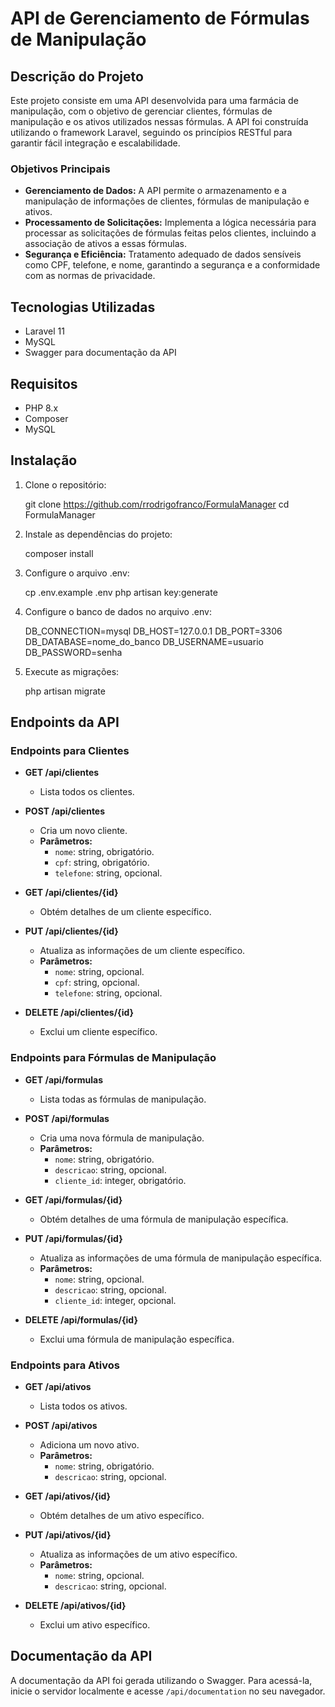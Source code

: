 # API de Gerenciamento de Fórmulas de Manipulação

## Descrição do Projeto

Este projeto consiste em uma API desenvolvida para uma farmácia de manipulação, com o objetivo de gerenciar clientes, fórmulas de manipulação e os ativos utilizados nessas fórmulas. A API foi construída utilizando o framework Laravel, seguindo os princípios RESTful para garantir fácil integração e escalabilidade.

### Objetivos Principais

- **Gerenciamento de Dados:** A API permite o armazenamento e a manipulação de informações de clientes, fórmulas de manipulação e ativos.
- **Processamento de Solicitações:** Implementa a lógica necessária para processar as solicitações de fórmulas feitas pelos clientes, incluindo a associação de ativos a essas fórmulas.
- **Segurança e Eficiência:** Tratamento adequado de dados sensíveis como CPF, telefone, e nome, garantindo a segurança e a conformidade com as normas de privacidade.

## Tecnologias Utilizadas

- Laravel 11
- MySQL
- Swagger para documentação da API

## Requisitos

- PHP 8.x
- Composer
- MySQL

## Instalação

1. Clone o repositório:
   
   git clone https://github.com/rrodrigofranco/FormulaManager
   cd FormulaManager

2. Instale as dependências do projeto:

    composer install

3. Configure o arquivo .env:

    cp .env.example .env
    php artisan key:generate

4. Configure o banco de dados no arquivo .env:

    DB_CONNECTION=mysql
    DB_HOST=127.0.0.1
    DB_PORT=3306
    DB_DATABASE=nome_do_banco
    DB_USERNAME=usuario
    DB_PASSWORD=senha

5. Execute as migrações:

    php artisan migrate

## Endpoints da API

### Endpoints para Clientes

- **GET /api/clientes**
  - Lista todos os clientes.

- **POST /api/clientes**
  - Cria um novo cliente.
  - **Parâmetros:**
    - `nome`: string, obrigatório.
    - `cpf`: string, obrigatório.
    - `telefone`: string, opcional.

- **GET /api/clientes/{id}**
  - Obtém detalhes de um cliente específico.

- **PUT /api/clientes/{id}**
  - Atualiza as informações de um cliente específico.
  - **Parâmetros:**
    - `nome`: string, opcional.
    - `cpf`: string, opcional.
    - `telefone`: string, opcional.

- **DELETE /api/clientes/{id}**
  - Exclui um cliente específico.

### Endpoints para Fórmulas de Manipulação

- **GET /api/formulas**
  - Lista todas as fórmulas de manipulação.

- **POST /api/formulas**
  - Cria uma nova fórmula de manipulação.
  - **Parâmetros:**
    - `nome`: string, obrigatório.
    - `descricao`: string, opcional.
    - `cliente_id`: integer, obrigatório.

- **GET /api/formulas/{id}**
  - Obtém detalhes de uma fórmula de manipulação específica.

- **PUT /api/formulas/{id}**
  - Atualiza as informações de uma fórmula de manipulação específica.
  - **Parâmetros:**
    - `nome`: string, opcional.
    - `descricao`: string, opcional.
    - `cliente_id`: integer, opcional.

- **DELETE /api/formulas/{id}**
  - Exclui uma fórmula de manipulação específica.

### Endpoints para Ativos

- **GET /api/ativos**
  - Lista todos os ativos.

- **POST /api/ativos**
  - Adiciona um novo ativo.
  - **Parâmetros:**
    - `nome`: string, obrigatório.
    - `descricao`: string, opcional.

- **GET /api/ativos/{id}**
  - Obtém detalhes de um ativo específico.

- **PUT /api/ativos/{id}**
  - Atualiza as informações de um ativo específico.
  - **Parâmetros:**
    - `nome`: string, opcional.
    - `descricao`: string, opcional.

- **DELETE /api/ativos/{id}**
  - Exclui um ativo específico.

## Documentação da API

A documentação da API foi gerada utilizando o Swagger. Para acessá-la, inicie o servidor localmente e acesse `/api/documentation` no seu navegador.

